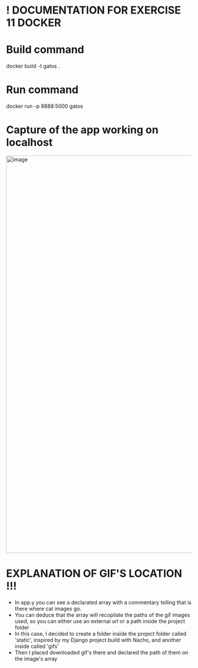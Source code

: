 # ! DOCUMENTATION FOR EXERCISE 11 DOCKER

# Build command
docker build -t gatos .

# Run command 
docker run -p 8888:5000 gatos

# Capture of the app working on localhost
<img width="1910" height="1079" alt="image" src="https://github.com/user-attachments/assets/3f0d67e3-e0ff-40e1-8258-6cca1a36164c" />

# EXPLANATION OF GIF'S LOCATION !!!
- In app.y you can see a declarated array with a commentary telling that is there where cat images go.
- You can deduce that the array will recopilate the paths of the gif images used, so you can either use an external url or a path inside the project folder
- In this case, I decided to create a folder inside the project folder called 'static', inspired by my Django project build with Nacho, and another inside called 'gifs'
- Then I placed downloaded gif's there and declared the path of them on the image's array

